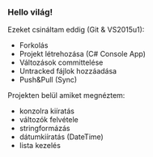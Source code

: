 ### Hello világ!

Ezeket csináltam eddig (Git & VS2015u1):

- Forkolás
- Projekt létrehozása (C# Console App)
- Változások committelése
- Untracked fájlok hozzáadása
- Push&Pull (Sync)

Projekten belül amiket megnéztem:
- konzolra kiíratás
- változók felvétele
- stringformázás
- dátumkiíratás (DateTime)
- lista kezelés
